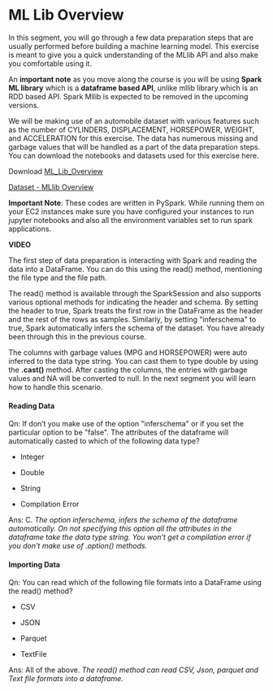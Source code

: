 # ML Lib Overview

In this segment, you will go through a few data preparation steps that are usually performed before building a machine learning model. This exercise is meant to give you a quick understanding of the MLlib API and also make you comfortable using it.

An **important note** as you move along the course is you will be using **Spark ML library** which is a **dataframe based API**, unlike mllib library which is an RDD based API. Spark Mllib is expected to be removed in the upcoming versions.

We will be making use of an automobile dataset with various features such as the number of CYLINDERS, DISPLACEMENT, HORSEPOWER, WEIGHT, and ACCELERATION for this exercise. The data has numerous missing and garbage values that will be handled as a part of the data preparation steps. You can download the notebooks and datasets used for this exercise here.

Download [ML_Lib_Overview](ML_Lib_Overview_Basics.ipynb)

[Dataset - MLlib Overview](auto-miles-per-gallon-Raw.csv)

**Important Note**: These codes are written in PySpark. While running them on your EC2 instances make sure you have configured your instances to run jupyter notebooks and also all the environment variables set to run spark applications.

**VIDEO**

The first step of data preparation is interacting with Spark and reading the data into a DataFrame. You can do this using the read() method, mentioning the file type and the file path.

The read() method is available through the SparkSession and also supports various optional methods for indicating the header and schema. By setting the header to true, Spark treats the first row in the DataFrame as the header and the rest of the rows as samples. Similarly, by setting "inferschema" to true, Spark automatically infers the schema of the dataset. You have already been through this in the previous course.

The columns with garbage values (MPG and HORSEPOWER) were auto inferred to the data type string. You can cast them to type double by using the **.cast()** method. After casting the columns, the entries with garbage values and NA will be converted to null. In the next segment you will learn how to handle this scenario.

#### Reading Data

Qn: If don’t you make use of the option "inferschema" or if you set the particular option to be "false". The attributes of the dataframe will automatically casted to which of the following data type?

- Integer

- Double

- String

- Compilation Error

Ans: C. *The option inferschema, infers the schema of the dataframe automatically. On not specifying this option all the attributes in the dataframe take the data type string. You won’t get a compilation error if you don’t make use of .option() methods.*

#### Importing Data

Qn: You can read which of the following file formats into a DataFrame using the read() method?

- CSV

- JSON

- Parquet

- TextFile

Ans: All of the above. *The read() method can read CSV, Json, parquet and Text file formats into a dataframe.*
